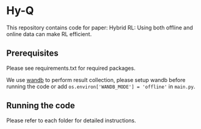 # Hy-Q
This repository contains code for paper: Hybrid RL: Using both offline and online data can make RL efficient.

## Prerequisites
Please see requirements.txt for required packages.

We use [wandb](https://wandb.ai/home) to perform result collection, please setup wandb before running the code or add `os.environ['WANDB_MODE'] = 'offline'` in `main.py`.

## Running the code
Please refer to each folder for detailed instructions.
